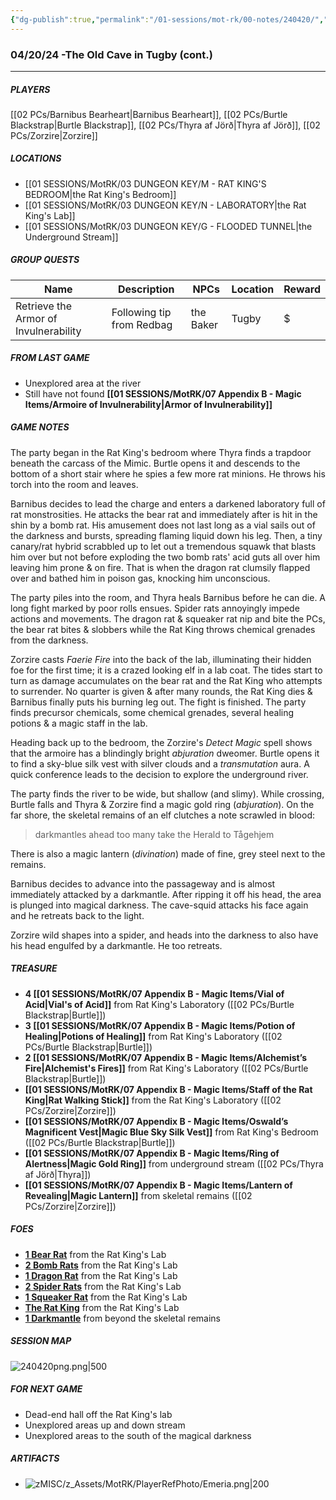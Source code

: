 ```yaml
---
{"dg-publish":true,"permalink":"/01-sessions/mot-rk/00-notes/240420/","tags":["Interlopers"]}
---
```



### 04/20/24 -The Old Cave in Tugby (cont.)
---
##### PLAYERS
[[02 PCs/Barnibus Bearheart\|Barnibus Bearheart]], [[02 PCs/Burtle Blackstrap\|Burtle Blackstrap]], [[02 PCs/Thyra af Jörð\|Thyra af Jörð]], [[02 PCs/Zorzire\|Zorzire]] 

##### LOCATIONS

- [[01 SESSIONS/MotRK/03 DUNGEON KEY/M - RAT KING'S BEDROOM\|the Rat King's Bedroom]]
- [[01 SESSIONS/MotRK/03 DUNGEON KEY/N - LABORATORY\|the Rat King's Lab]]
- [[01 SESSIONS/MotRK/03 DUNGEON KEY/G -  FLOODED TUNNEL\|the Underground Stream]]           

##### GROUP QUESTS

| Name                                  | Description               | NPCs         | Location | Reward |
| ------------------------------------- | ------------------------- | ------------ | -------- | ------ |
| Retrieve the Armor of Invulnerability | Following tip from Redbag | the Baker    | Tugby    | $      |

##### FROM LAST GAME
- Unexplored area at the river 
- Still have not found **[[01 SESSIONS/MotRK/07 Appendix B - Magic Items/Armoire of Invulnerability\|Armor of Invulnerability]]**

##### GAME NOTES 

The party began in the Rat King's bedroom where Thyra finds a trapdoor beneath the carcass of the Mimic.  Burtle opens it and descends to the bottom of a short stair where he spies a few more rat minions.  He throws his torch into the room and leaves.

Barnibus decides to lead the charge and enters a darkened laboratory full of rat monstrosities.  He attacks the bear rat and immediately after is hit in the shin by a bomb rat.  His amusement does not last long as a vial sails out of the darkness and bursts, spreading flaming liquid down his leg.  Then, a tiny canary/rat hybrid scrabbled up to let out a tremendous squawk that blasts him over but not before exploding the two bomb rats' acid guts all over him leaving him prone & on fire.  That is when the dragon rat clumsily flapped over and bathed him in poison gas, knocking him unconscious.

The party piles into the room, and Thyra heals Barnibus before he can die.  A long fight marked by poor rolls ensues.  Spider rats annoyingly impede actions and movements.  The dragon rat & squeaker rat nip and bite the PCs, the bear rat bites & slobbers while the Rat King throws chemical grenades from the darkness.

Zorzire casts  _Faerie Fire_ into the back of the lab, illuminating their hidden foe for the first time; it is a crazed looking elf in a lab coat.  The tides start to turn as damage accumulates on the bear rat and the Rat King who attempts to surrender.  No quarter is given & after many rounds, the Rat King dies & Barnibus finally puts his burning leg out.  The fight is finished.  The party finds precursor chemicals, some chemical grenades, several healing potions & a magic staff in the lab.

Heading back up to the bedroom, the Zorzire's _Detect Magic_ spell shows that the armoire has a blindingly bright *abjuration* dweomer.  Burtle opens it to find a sky-blue silk vest with silver clouds and a *transmutation* aura.  A quick conference leads to the decision to explore the underground river.

The party finds the river to be wide, but shallow (and slimy).  While crossing, Burtle falls and Thyra & Zorzire find a magic gold ring (*abjuration*).  On the far shore, the skeletal remains of an elf clutches a note scrawled in blood:

> darkmantles ahead
> too many
> take the Herald to Tågehjem

There is also a magic lantern (*divination*) made of fine, grey steel next to the remains.

Barnibus decides to advance into the passageway and is almost immediately attacked by a darkmantle.  After ripping it off his head, the area is plunged into magical darkness.  The cave-squid attacks his face again and he retreats back to the light.

Zorzire wild shapes into a spider, and heads into the darkness to also have his head engulfed by a darkmantle.  He too retreats.


##### TREASURE

- **4 [[01 SESSIONS/MotRK/07 Appendix B - Magic Items/Vial of Acid\|Vial's of Acid]]** from Rat King's Laboratory ([[02 PCs/Burtle Blackstrap\|Burtle]])
- **3 [[01 SESSIONS/MotRK/07 Appendix B - Magic Items/Potion of Healing\|Potions of Healing]]** from Rat King's Laboratory ([[02 PCs/Burtle Blackstrap\|Burtle]])
- **2 [[01 SESSIONS/MotRK/07 Appendix B - Magic Items/Alchemist’s Fire\|Alchemist's Fires]]** from Rat King's Laboratory ([[02 PCs/Burtle Blackstrap\|Burtle]])
- **[[01 SESSIONS/MotRK/07 Appendix B - Magic Items/Staff of the Rat King\|Rat Walking Stick]]** from the Rat King's Laboratory ([[02 PCs/Zorzire\|Zorzire]])
- **[[01 SESSIONS/MotRK/07 Appendix B - Magic Items/Oswald’s Magnificent Vest\|Magic Blue Sky Silk Vest]]** from Rat King's Bedroom ([[02 PCs/Burtle Blackstrap\|Burtle]])
- **[[01 SESSIONS/MotRK/07 Appendix B - Magic Items/Ring of Alertness\|Magic Gold Ring]]** from underground stream ([[02 PCs/Thyra af Jörð\|Thyra]])
- **[[01 SESSIONS/MotRK/07 Appendix B - Magic Items/Lantern of Revealing\|Magic Lantern]]** from skeletal remains ([[02 PCs/Zorzire\|Zorzire]])


##### FOES

- **[1 Bear Rat](https://imgur.com/eFC8mc3)** from the Rat King's Lab
- **[2 Bomb Rats](https://imgur.com/4kwvmAe)** from the Rat King's Lab
- **[1 Dragon Rat](https://imgur.com/oyZUh78)** from the Rat King's Lab
- **[2 Spider Rats](https://imgur.com/ETuyMao)** from the Rat King's Lab
- **[1 Squeaker Rat](https://imgur.com/sHi9IWd)** from the Rat King's Lab
- **[The Rat King](https://i.imgur.com/C4Im5BH.png)** from the Rat King's Lab
- **[1 Darkmantle](https://i.imgur.com/8Ud2tDB.png)** from beyond the skeletal remains

##### SESSION MAP
![240420png.png|500](/img/user/zMISC/z_Assets/MotRK/240420png.png)

##### FOR NEXT GAME

- Dead-end hall off the Rat King's lab
- Unexplored areas up and down stream
- Unexplored areas to the south of the magical darkness

##### ARTIFACTS
- ![zMISC/z_Assets/MotRK/PlayerRefPhoto/Emeria.png|200](/img/user/zMISC/z_Assets/MotRK/PlayerRefPhoto/Emeria.png)
